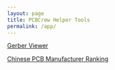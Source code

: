 ```yaml
---
layout: page
title: PCBCrew Helper Tools
permalink: /app/
---
```


[Gerber Viewer](/app/geber-viewer)

[Chinese PCB Manufacturer Ranking](/app/ranking)
